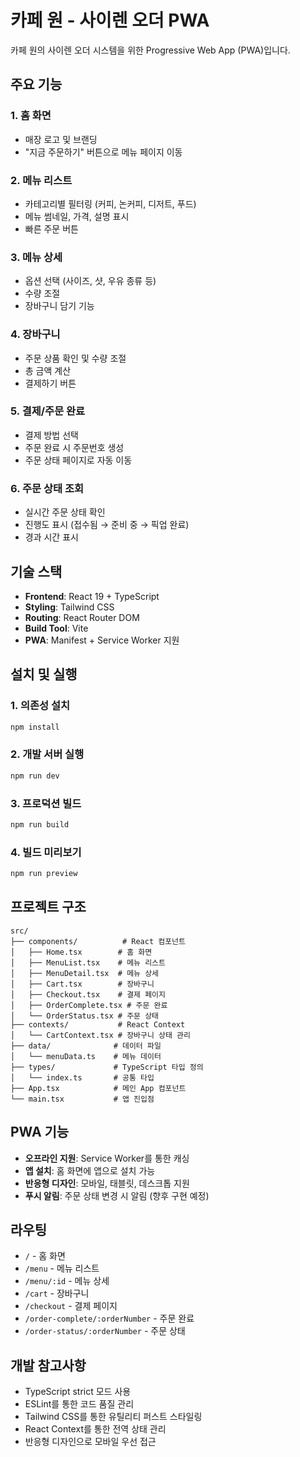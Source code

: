 # 카페 원 - 사이렌 오더 PWA

카페 원의 사이렌 오더 시스템을 위한 Progressive Web App (PWA)입니다.

## 주요 기능

### 1. 홈 화면
- 매장 로고 및 브랜딩
- "지금 주문하기" 버튼으로 메뉴 페이지 이동

### 2. 메뉴 리스트
- 카테고리별 필터링 (커피, 논커피, 디저트, 푸드)
- 메뉴 썸네일, 가격, 설명 표시
- 빠른 주문 버튼

### 3. 메뉴 상세
- 옵션 선택 (사이즈, 샷, 우유 종류 등)
- 수량 조절
- 장바구니 담기 기능

### 4. 장바구니
- 주문 상품 확인 및 수량 조절
- 총 금액 계산
- 결제하기 버튼

### 5. 결제/주문 완료
- 결제 방법 선택
- 주문 완료 시 주문번호 생성
- 주문 상태 페이지로 자동 이동

### 6. 주문 상태 조회
- 실시간 주문 상태 확인
- 진행도 표시 (접수됨 → 준비 중 → 픽업 완료)
- 경과 시간 표시

## 기술 스택

- **Frontend**: React 19 + TypeScript
- **Styling**: Tailwind CSS
- **Routing**: React Router DOM
- **Build Tool**: Vite
- **PWA**: Manifest + Service Worker 지원

## 설치 및 실행

### 1. 의존성 설치
```bash
npm install
```

### 2. 개발 서버 실행
```bash
npm run dev
```

### 3. 프로덕션 빌드
```bash
npm run build
```

### 4. 빌드 미리보기
```bash
npm run preview
```

## 프로젝트 구조

```
src/
├── components/          # React 컴포넌트
│   ├── Home.tsx        # 홈 화면
│   ├── MenuList.tsx    # 메뉴 리스트
│   ├── MenuDetail.tsx  # 메뉴 상세
│   ├── Cart.tsx        # 장바구니
│   ├── Checkout.tsx    # 결제 페이지
│   ├── OrderComplete.tsx # 주문 완료
│   └── OrderStatus.tsx # 주문 상태
├── contexts/           # React Context
│   └── CartContext.tsx # 장바구니 상태 관리
├── data/              # 데이터 파일
│   └── menuData.ts    # 메뉴 데이터
├── types/             # TypeScript 타입 정의
│   └── index.ts       # 공통 타입
├── App.tsx            # 메인 App 컴포넌트
└── main.tsx           # 앱 진입점
```

## PWA 기능

- **오프라인 지원**: Service Worker를 통한 캐싱
- **앱 설치**: 홈 화면에 앱으로 설치 가능
- **반응형 디자인**: 모바일, 태블릿, 데스크톱 지원
- **푸시 알림**: 주문 상태 변경 시 알림 (향후 구현 예정)

## 라우팅

- `/` - 홈 화면
- `/menu` - 메뉴 리스트
- `/menu/:id` - 메뉴 상세
- `/cart` - 장바구니
- `/checkout` - 결제 페이지
- `/order-complete/:orderNumber` - 주문 완료
- `/order-status/:orderNumber` - 주문 상태

## 개발 참고사항

- TypeScript strict 모드 사용
- ESLint를 통한 코드 품질 관리
- Tailwind CSS를 통한 유틸리티 퍼스트 스타일링
- React Context를 통한 전역 상태 관리
- 반응형 디자인으로 모바일 우선 접근
